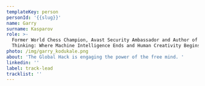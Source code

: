 ```yaml
---
templateKey: person
personId: '{{slug}}'
name: Garry
surname: Kasparov
role: >-
  Former World Chess Champion, Avast Security Ambassador and Author of Deep
  Thinking: Where Machine Intelligence Ends and Human Creativity Begins. 
photo: /img/garry_kodukale.png
about: 'The Global Hack is engaging the power of the free mind. '
linkedin: ''
label: track-lead
tracklist: ''
---
```

